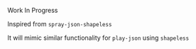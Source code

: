 Work In Progress

Inspired from `spray-json-shapeless`

It will mimic similar functionality for `play-json` using `shapeless`
